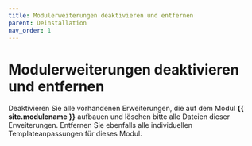 ```yaml
---
title: Modulerweiterungen deaktivieren und entfernen
parent: Deinstallation
nav_order: 1
---
```


# Modulerweiterungen deaktivieren und entfernen

Deaktivieren Sie alle vorhandenen Erweiterungen, die auf dem Modul **{{ site.modulename }}** aufbauen und löschen bitte alle Dateien dieser Erweiterungen. Entfernen Sie ebenfalls alle individuellen Templateanpassungen für dieses Modul.